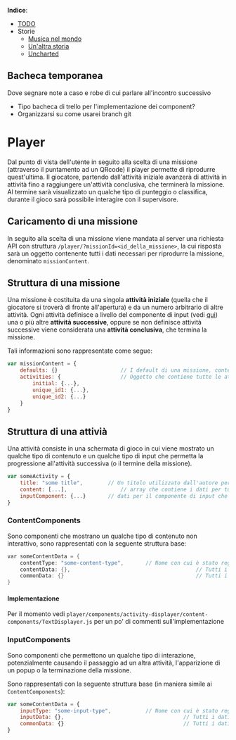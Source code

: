 **Indice**:
* [TODO](pages/todos.md)
* Storie
    * [Musica nel mondo](pages/storie/musica-nel-mondo.md)  
    * [Un'altra storia](pages/storie/nuova-missione.md)
    * [Uncharted](pages/storie/pseudo-uncharted.md)
## Bacheca temporanea
Dove segnare note a caso e robe di cui parlare all'incontro successivo

- Tipo bacheca di trello per l'implementazione dei component?
- Organizzarsi su come usarei branch git


# Player
Dal punto di vista dell'utente in seguito alla scelta di una missione (attraverso il puntamento ad un QRcode) il player permette di riprodurre quest'ultima. Il giocatore, partendo dall'attività iniziale avanzerà di attività in attività fino a raggiungere un'attività conclusiva, che terminerà la missione. Al termine sarà visualizzato un qualche tipo di punteggio o classifica, durante il gioco sarà possibile interagire con il supervisore.

## Caricamento di una missione
In seguito alla scelta di una missione viene mandata al server una richiesta API con struttura `/player/?missionId=<id_della_missione>`, la cui risposta sarà un oggetto contenente tutti i dati necessari per riprodurre la missione, denominato `missionContent`.

## Struttura di una missione
Una missione è costituita da una singola **attività iniziale** (quella che il giocatore si troverà di fronte all'apertura) e da un numero arbitrario di altre attività. Ogni attività definisce a livello del componente di input (vedi [qui](#inputcomponents)) una o più altre **attività successive**, oppure se non definisce attività successive viene considerata una **attività conclusiva**, che termina la missione.

Tali informazioni sono rappresentate come segue:

```js
var missionContent = {
	defaults: {}					// I default di una missione, contenete informazioni che i content/input component possono utilizzare come fallback
	activities: {					// Oggetto che contiene tutte le attività della missione, identificandole con un id univoco o con "initial" per l'attività iniziale della missione
		initial: {...},			
		unique_id1: {...},
		unique_id2: {...}
	}
}
```

## Struttura di una attivià
Una attività consiste in una schermata di gioco in cui viene mostrato un qualche tipo di contenuto
e un qualche tipo di input che permetta la progressione all'attività successiva (o il termine della missione).

```js
var someActivity = {
	title: "some title",		// Un titolo utilizzato dall'autore per identificare l'attività
	content: [...],					// array che contiene i dati per tutti i componenti di contenuto dell'attività nell'ordine in cui devono essere presentati
	inputComponent: {...}		// dati per il componente di input che verrà mostrato in fondo alla schermata
}
```

### ContentComponents
Sono componenti che mostrano un qualche tipo di contenuto non interattivo, sono rappresentati con la seguente struttura base:
```c
var someContentData = {
	contentType: "some-content-type",		// Nome con cui è stato registrato il componente a cui sono destinati questi dati, l'ActivityDisplayer provvederà a istanziarlo e a passargli i dati seguenti
	contentData: {},										// Tutti i dati necessari per questo componente nello specifico
	commonData: {}											// Tutti i dati che caratterizzano un componente di contenuto/input qualsiasi (come padding, colore sfondo e simili)
}
```

#### Implementazione

Per il momento vedi `player/components/activity-displayer/content-components/TextDisplayer.js` per un po' di commenti sull'implementazione 

### InputComponents
Sono componenti che permettono un qualche tipo di interazione, potenzialmente causando il passaggio ad un altra attività, l'apparizione di un popup o la terminazione della missione.

Sono rappresentati con la seguente struttura base (in maniera simile ai `ContentComponents`):

```js
var someContentData = {
	inputType: "some-input-type",			// Nome con cui è stato registrato il componente a cui sono destinati questi dati, l'ActivityDisplayer provvederà a istanziarlo e a passargli i dati seguenti
	inputData: {},										// Tutti i dati necessari per questo componente nello specifico
	commonData: {}										// Tutti i dati che caratterizzano un componente di contenuto/input qualsiasi (come padding, colore sfondo e simili)
}
```